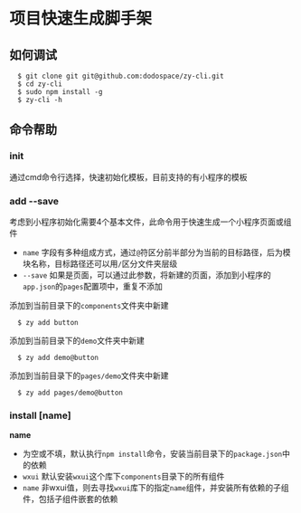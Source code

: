 # 项目快速生成脚手架

## 如何调试

```
  $ git clone git git@github.com:dodospace/zy-cli.git
  $ cd zy-cli
  $ sudo npm install -g
  $ zy-cli -h
```

## 命令帮助

### init

通过cmd命令行选择，快速初始化模板，目前支持的有小程序的模板

### add <name> --save

考虑到小程序初始化需要4个基本文件，此命令用于快速生成一个小程序页面或组件
* `name` 字段有多种组成方式，通过`@`符区分前半部分为当前的目标路径，后为模块名称，目标路径还可以用`/`区分文件夹层级
* `--save` 如果是页面，可以通过此参数，将新建的页面，添加到小程序的`app.json`的`pages`配置项中，重复不添加

添加到当前目录下的`components`文件夹中新建
```
  $ zy add button  
```

添加到当前目录下的`demo`文件夹中新建
```
  $ zy add demo@button 
```

添加到当前目录下的`pages/demo`文件夹中新建
```
  $ zy add pages/demo@button 
```

### install [name]

**name**
* 为空或不填，默认执行`npm install`命令，安装当前目录下的`package.json`中的依赖
* `wxui` 默认安装`wxui`这个库下`components`目录下的所有组件 
* `name` 非wxui值，则去寻找`wxui`库下的指定`name`组件，并安装所有依赖的子组件，包括子组件嵌套的依赖